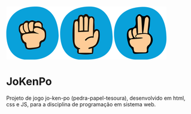 ![](/assets/img/JoKenPo.png)
# JoKenPo
 Projeto de jogo  jo-ken-po (pedra-papel-tesoura), desenvolvido em html, css e JS, para a disciplina de programação em sistema web.
